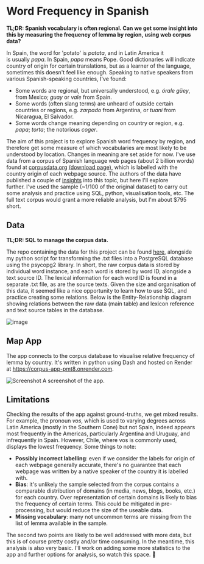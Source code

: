 # Word Frequency in Spanish
**TL;DR: Spanish vocabulary is often regional. Can we get some insight into this by measuring the frequency of lemma by region, using web corpus data?**

In Spain, the word for 'potato' is _patata_, and in Latin America it is usually _papa_. In Spain, _papa_ means Pope. Good dictionaries will indicate country of origin for certain translations, but as a learner of the language, sometimes this doesn't feel like enough. Speaking to native speakers from various Spanish-speaking countries, I've found:​​​

- Some words are regional, but universally understood, e.g. _órale güey_, from Mexico; _guay_ or _vale_ from Spain.
- Some words (often slang terms) are unheard of outside certain countries or regions, e.g. _zarpado_ from Argentina, or _tuani_ from Nicaragua, El Salvador.
- Some words change meaning depending on country or region, e.g. _papa_; _torta_; the notorious _coger_. 

The aim of this project is to explore Spanish word frequency by region, and therefore get some measure of which vocabularies are most likely to be understood by location. Changes in meaning are set aside for now. I've use data from a corpus of Spanish language web pages (about 2 billion words) found at [corpusdata.org](https://www.corpusdata.org/spanish.asp) [(download page)](https://www.corpusdata.org/formats.asp), which is labelled with the country origin of each webpage source. The authors of the data have published a couple of [insights](https://www.corpusdelespanol.org/web-dial/) into this topic, but here I'll explore further. I've used the sample (~1/100 of the original dataset) to carry out some analysis and practice using SQL, python, visualisation tools, etc. The full text corpus would grant a more reliable analysis, but I'm about $795 short.  

## Data
**TL;DR: SQL to manage the corpus data.**

The repo containing the data for this project can be found [here](https://github.com/hannahwhyatt/spanish_corpus), alongside my python script for transforming the .txt files into a PostgreSQL database using the psycopg2 library. In short, the raw corpus data is stored by individual word instance, and each word is stored by word ID, alongside a text source ID. The lexical information for each word ID is found in a separate .txt file, as are the source texts. Given the size and organisation of this data, it seemed like a nice opportunity to learn how to use SQL, and practice creating some relations. Below is the Entity-Relationship diagram showing relations between the raw data (main table) and lexicon reference and text source tables in the database.  

![image](https://github.com/hannahwhyatt/corpusapp/assets/103440636/31d31ddf-9d7e-4e0a-ad7e-db8f8adb537e)

## Map App
The app connects to the corpus database to visualise relative frequency of lemma by country. It's written in python using Dash and hosted on Render at https://corpus-app-pmt8.onrender.com. 

![Screenshot](https://github.com/hannahwhyatt/corpusapp/assets/103440636/86595b78-cd4c-43b0-a200-4a3662284629)
A screenshot of the app.

## Limitations
Checking the results of the app against ground-truths, we get mixed results. For example, the pronoun _vos_, which is used to varying degrees across Latin America (mostly in the Southern Cone) but not Spain, indeed appears most frequently in the Americas, particularly Argentina and Uruguay, and infrequently in Spain. However, Chile, where vos is commonly used, displays the lowest frequency. Some things to note:

- **Possibly incorrect labelling**: even if we consider the labels for origin of each webpage generally accurate, there's no guarantee that each webpage was written by a native speaker of the country it is labelled with.
- **Bias**: it's unlikely the sample selected from the corpus contains a comparable distribution of domains (in media, news, blogs, books, etc.) for each country. Over representation of certain domains is likely to bias the frequency of certain terms. This could be mitigated in pre-processing, but would reduce the size of the useable data.
- **Missing vocabulary**: many not uncommon terms are missing from the list of lemma available in the sample.

The second two points are likely to be well addressed with more data, but this is of course pretty costly and/or time consuming. In the meantime, this analysis is also very basic. I'll work on adding some more statistics to the app and further options for analysis, so watch this space. 👀
